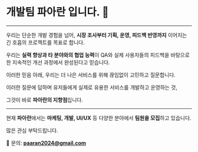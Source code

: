 # 개발팀 파아란 입니다. 👋

---

우리는 단순한 개발 경험을 넘어, **시장 조사부터 기획, 운영, 피드백 반영까지** 이어지는 긴 호흡의 프로젝트를 목표로 합니다.

우리는 **실력 향상과 타 분야와의 협업 능력**이 QA와 실제 사용자들의 피드백을 바탕으로 한 지속적인 개선 과정에서 완성된다고 믿습니다.

이러한 믿음 아래, 우리는 더 나은 서비스를 위해 끊임없이 고민하고 질문합니다.

이러한 질문에 답하며 유저들에게 실제로 유용한 서비스를 개발하고 운영하는 것,  

그것이 바로 **파아란의 지향점**입니다.

---

현재 **파아란**에서는 **마케팅, 개발, UI/UX** 등 다양한 분야에서 **팀원을 모집**하고 있습니다.  

많은 관심 부탁드립니다.

📩 문의: **paaran2024@gmail.com** 



<!--

**Here are some ideas to get you started:**

🙋‍♀️ A short introduction - what is your organization all about?
🌈 Contribution guidelines - how can the community get involved?
👩‍💻 Useful resources - where can the community find your docs? Is there anything else the community should know?
🍿 Fun facts - what does your team eat for breakfast?
🧙 Remember, you can do mighty things with the power of [Markdown](https://docs.github.com/github/writing-on-github/getting-started-with-writing-and-formatting-on-github/basic-writing-and-formatting-syntax)
-->
